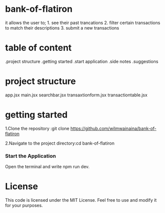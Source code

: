 # bank-of-flatiron
it allows the user to; 1. see their past trancations
                       2. filter certain transactions to match their descriptions
                       3. submit a new transactions
 # table of content
  .project structure
  .getting started
  .start application
  .side notes
  .suggestions

# project structure
app.jsx
main.jsx
searchbar.jsx
transaxtionform.jsx
transactiontable.jsx

# getting started
1.Clone the repository :git clone https://github.com/wilmwainaina/bank-of-flatiron

2.Navigate to the project directory:cd bank-of-flatiron

### Start the Application


Open the terminal and write npm run dev.

# License
This code is licensed under the MIT License. Feel free to use and modify it for your purposes.
